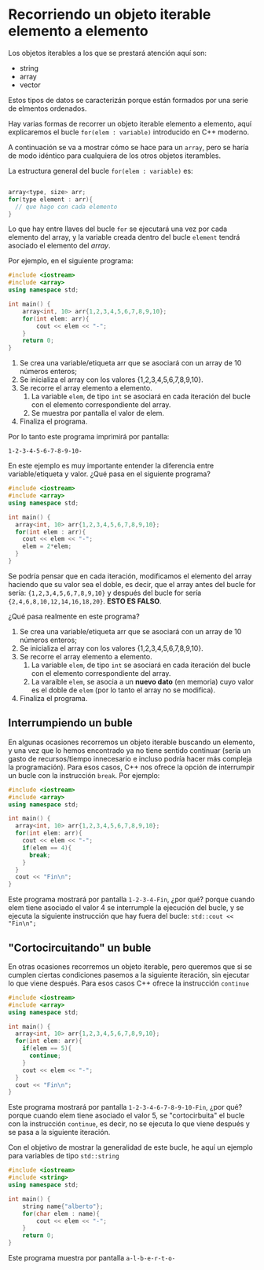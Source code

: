 # Recorriendo un objeto iterable elemento a elemento

Los objetos iterables a los que se prestará atención aquí son:

 * string
 * array
 * vector

Estos tipos de datos se caracterizán porque están formados por una serie de elmentos ordenados.

Hay varias formas de recorrer un objeto iterable elemento a elemento, aquí explicaremos el bucle `for(elem : variable)` introducido en C++ moderno.

A continuación se va a mostrar cómo se hace para un `array`, pero se haría de modo idéntico para cualquiera de los otros objetos iterambles.

La estructura general del bucle `for(elem : variable)` es:

```cpp

array<type, size> arr;
for(type element : arr){
  // que hago con cada elemento
}
```
Lo que hay entre llaves del bucle `for` se ejecutará una vez por cada elemento del array, y la variable creada dentro del bucle `element` tendrá asociado el elemento del *array*.

Por ejemplo, en el siguiente programa:

```cpp
#include <iostream>
#include <array>
using namespace std;

int main() {
    array<int, 10> arr{1,2,3,4,5,6,7,8,9,10};
    for(int elem: arr){
        cout << elem << "-";
    }
    return 0;
}
```

 1. Se crea una variable/etiqueta arr que se asociará con un array de 10 números enteros;
 2. Se inicializa el array con los valores {1,2,3,4,5,6,7,8,9,10}.
 3. Se recorre el array elemento a elemento.
    1. La variable `elem`, de tipo `int` se asociará en cada iteración del bucle con el elemento correspondiente del array.
    2. Se muestra por pantalla el valor de elem.
 4. Finaliza el programa.

Por lo tanto este programa imprimirá por pantalla: 
```
1-2-3-4-5-6-7-8-9-10-
```

En este ejemplo es muy importante entender la diferencia entre variable/etiqueta y valor. ¿Qué pasa en el siguiente programa?

```cpp
#include <iostream>
#include <array>
using namespace std;

int main() {
  array<int, 10> arr{1,2,3,4,5,6,7,8,9,10};
  for(int elem : arr){
    cout << elem << "-";
    elem = 2*elem;
  }
}
```

Se podría pensar que en cada iteración, modificamos el elemento del array haciendo que su valor sea el doble, es decir, que el array antes del bucle for sería: `{1,2,3,4,5,6,7,8,9,10}` y después del bucle for sería `{2,4,6,8,10,12,14,16,18,20}`. **ESTO ES FALSO**.

¿Qué pasa realmente en este programa?

1. Se crea una variable/etiqueta arr que se asociará con un array de 10 números enteros;
 2. Se inicializa el array con los valores {1,2,3,4,5,6,7,8,9,10}.
 3. Se recorre el array elemento a elemento.
    1. La variable `elem`, de tipo `int` se asociará en cada iteración del bucle con el elemento correspondiente del array.
    2. La varaible `elem`, se asocia a un **nuevo dato** (en memoria) cuyo valor es el doble de `elem` (por lo tanto el array no se modifica).
 4. Finaliza el programa.

## Interrumpiendo un buble
En algunas ocasiones recorremos un objeto iterable buscando un elemento, y una vez que lo hemos encontrado ya no tiene sentido continuar (sería un gasto de recursos/tiempo innecesario e incluso podría hacer más compleja la programación). Para esos casos, C++ nos ofrece la opción de interrumpir un bucle con la instrucción `break`. Por ejemplo:

```cpp
#include <iostream>
#include <array>
using namespace std;

int main() {
  array<int, 10> arr{1,2,3,4,5,6,7,8,9,10};
  for(int elem: arr){
    cout << elem << "-";
    if(elem == 4){
      break;
    }
  }
  cout << "Fin\n";
}
```

Este programa mostrará por pantalla `1-2-3-4-Fin`, ¿por qué? porque cuando elem tiene asociado el valor 4 se interrumple la ejecución del bucle, y se ejecuta la siguiente instrucción que hay fuera del bucle: `std::cout << "Fin\n";`

## "Cortocircuitando" un buble
En otras ocasiones recorremos un objeto iterable, pero queremos que si se cumplen ciertas condiciones pasemos a la siguiente iteración, sin ejecutar lo que viene después. Para esos casos C++ ofrece la instrucción `continue`

```cpp
#include <iostream>
#include <array>
using namespace std;

int main() {
  array<int, 10> arr{1,2,3,4,5,6,7,8,9,10};
  for(int elem: arr){
    if(elem == 5){
      continue;
    }
    cout << elem << "-";
  }
  cout << "Fin\n";
}
```

Este programa mostrará por pantalla `1-2-3-4-6-7-8-9-10-Fin`, ¿por qué? porque cuando elem tiene asociado el valor 5, se "cortocirbuita" el bucle con la instrucción `continue`, es decir, no se ejecuta lo que viene después y se pasa a la siguiente iteración.


Con el objetivo de mostrar la generalidad de este bucle, he aquí un ejemplo para variables de tipo `std::string`

```cpp
#include <iostream>
#include <string>
using namespace std;

int main() {
    string name{"alberto"};
    for(char elem : name){
        cout << elem << "-";
    }
    return 0;
}
```
Este programa muestra por pantalla `a-l-b-e-r-t-o-`
